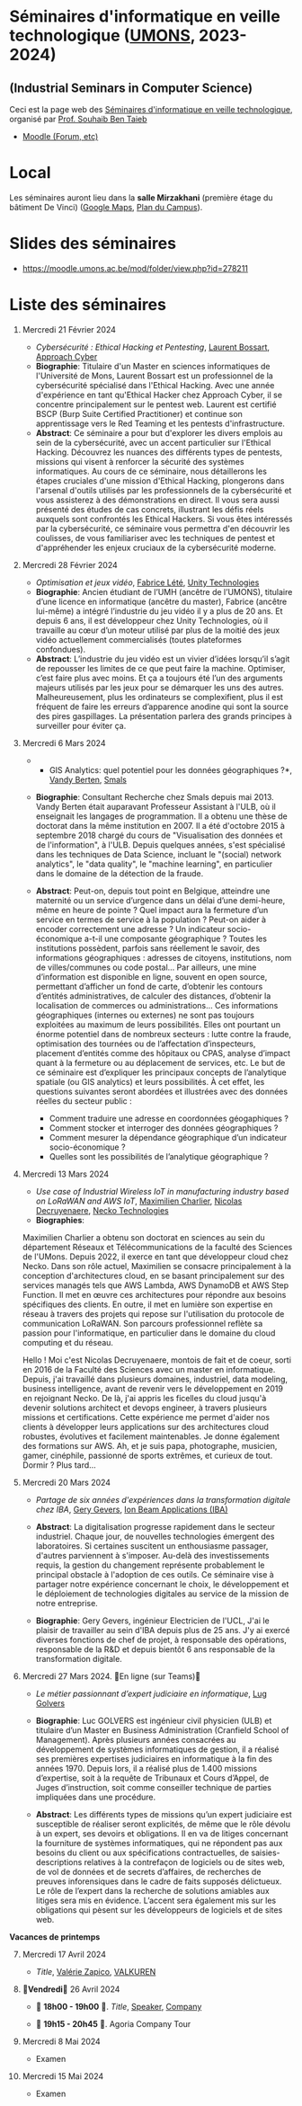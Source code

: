 # Séminaires d'informatique en veille technologique ([UMONS](http://www.umons.ac.be), 2023-2024)	
## (Industrial Seminars in Computer Science)

Ceci est la page web des [Séminaires d'informatique en veille technologique](https://webcontent.umons.ac.be/web/fr/pde/2023-2024/aa/S-INFO-017.htm), organisé par [Prof. Souhaib Ben Taieb](http://www.souhaib-bentaieb.com)

- [Moodle (Forum, etc)](https://moodle.umons.ac.be/mod/forum/view.php?id=271619)   


# Local

Les séminaires auront lieu dans la **salle Mirzakhani** (première étage du bâtiment De Vinci) ([Google Maps](https://goo.gl/maps/y83a97kLffiojN4o7), [Plan du Campus](https://web.umons.ac.be/fr/plan-des-campus/#mons)).

# Slides des séminaires

- https://moodle.umons.ac.be/mod/folder/view.php?id=278211

# Liste des séminaires


1. Mercredi 21 Février 2024

	* *Cybersécurité : Ethical Hacking et Pentesting*, [Laurent Bossart](https://www.linkedin.com/in/laurent-bossart-3a582317a/?originalSubdomain=be), [Approach Cyber](https://www.approach-cyber.com/en.html)
	* **Biographie**: Titulaire d'un Master en sciences informatiques de l'Université de Mons, Laurent Bossart est un professionnel de la cybersécurité spécialisé dans l'Ethical Hacking. Avec une année d'expérience en tant qu'Ethical Hacker chez Approach Cyber, il se concentre principalement sur le pentest web. Laurent est certifié BSCP (Burp Suite Certified Practitioner) et continue son apprentissage vers le Red Teaming et les pentests d'infrastructure.
	* **Abstract**: Ce séminaire a pour but d'explorer les divers emplois au sein de la cybersécurité, avec un accent particulier sur l'Ethical Hacking. Découvrez les nuances des différents types de pentests, missions qui visent à renforcer la sécurité des systèmes informatiques. Au cours de ce séminaire, nous détaillerons les étapes cruciales d'une mission d'Ethical Hacking, plongerons dans l'arsenal d'outils utilisés par les professionnels de la cybersécurité et vous assisterez à des démonstrations en direct. Il vous sera aussi présenté des études de cas concrets, illustrant les défis réels auxquels sont confrontés les Ethical Hackers. Si vous êtes intéressés par la cybersécurité, ce séminaire vous permettra d'en découvrir les coulisses, de vous familiariser avec les techniques de pentest et d'appréhender les enjeux cruciaux de la cybersécurité moderne.



2. Mercredi 28 Février 2024

	* *Optimisation et jeux vidéo*, [Fabrice Lété](https://www.linkedin.com/in/letef/?originalSubdomain=be), [Unity Technologies](https://unity.com/)
	* **Biographie**: Ancien étudiant de l’UMH (ancêtre de l’UMONS), titulaire d’une licence en informatique (ancêtre du master), Fabrice (ancêtre lui-même) a intégré l’industrie du jeu vidéo il y a plus de 20 ans. Et depuis 6 ans, il est développeur chez Unity Technologies, où il travaille au cœur d’un moteur utilisé par plus de la moitié des jeux vidéo actuellement commercialisés (toutes plateformes confondues).
	* **Abstract**: L’industrie du jeu vidéo est un vivier d’idées lorsqu’il s’agit de repousser les limites de ce que peut faire la machine. Optimiser, c’est faire plus avec moins. Et ça a toujours été l’un des arguments majeurs utilisés par les jeux pour se démarquer les uns des autres. Malheureusement, plus les ordinateurs se complexifient, plus il est fréquent de faire les erreurs d’apparence anodine qui sont la source des pires gaspillages. La présentation parlera des grands principes à surveiller pour éviter ça.
	

3. Mercredi 6 Mars 2024

	* * GIS Analytics: quel potentiel pour les données géographiques ?*, [Vandy Berten](https://www.linkedin.com/in/vandy-berten-402a894b/?originalSubdomain=be), [Smals](https://www.smals.be/nl)
	* **Biographie**: Consultant Recherche chez Smals depuis mai 2013. Vandy Berten était auparavant Professeur Assistant à l'ULB, où il enseignait les langages de programmation. Il a obtenu une thèse de doctorat dans la même institution en 2007. Il a été d'octobre 2015 à septembre 2018 chargé du cours de "Visualisation des données et de l'information", à l'ULB. Depuis quelques années, s'est spécialisé dans les techniques de Data Science, incluant le "(social) network analytics", le "data quality", le "machine learning", en particulier dans le domaine de la détection de la fraude.
	* **Abstract**: Peut-on, depuis tout point en Belgique, atteindre une maternité ou un service d’urgence dans un délai d’une demi-heure, même en heure de pointe ? Quel impact aura la fermeture d’un service en termes de service à la population ? Peut-on aider à encoder correctement une adresse ? Un indicateur socio-économique a-t-il une composante géographique ? Toutes les institutions possèdent, parfois sans réellement le savoir, des informations géographiques : adresses de citoyens, institutions, nom de villes/communes ou code postal… Par ailleurs, une mine d’information est disponible en ligne, souvent en open source, permettant d’afficher un fond de carte, d’obtenir les contours d’entités administratives, de calculer des distances, d’obtenir la localisation de commerces ou administrations… Ces informations géographiques (internes ou externes) ne sont pas toujours exploitées au maximum de leurs possibilités. Elles ont pourtant un énorme potentiel dans de nombreux secteurs : lutte contre la fraude, optimisation des tournées ou de l’affectation d’inspecteurs, placement d’entités comme des hôpitaux ou CPAS, analyse d’impact quant à la fermeture ou au déplacement de services, etc. Le but de ce séminaire est d’expliquer les principaux concepts de l’analytique spatiale (ou GIS analytics) et leurs possibilités.  À cet effet, les questions suivantes seront abordées et illustrées avec des données réelles du secteur public :

		- Comment traduire une adresse en coordonnées géogaphiques ?
		- Comment stocker et interroger des données géographiques ?
		- Comment mesurer la dépendance géographique d’un indicateur socio-économique ?
		- Quelles sont les possibilités de l’analytique géographique ?
  



4. Mercredi 13 Mars 2024

	* *Use case of Industrial Wireless IoT in manufacturing industry based on LoRaWAN and AWS IoT*, [Maximilien Charlier](https://www.linkedin.com/in/maximilien-charlier/?originalSubdomain=be), [Nicolas Decruyenaere](https://www.linkedin.com/in/nicolas-decruyenaere-2605909a/?originalSubdomain=be), [Necko Technologies](https://necko.tech/homepage)
	* **Biographies**:

	Maximilien Charlier a obtenu son doctorat en sciences au sein du département Réseaux et Télécommunications de la faculté des Sciences de l'UMons. Depuis 2022, il exerce en tant que développeur cloud chez Necko. Dans son rôle actuel, Maximilien se consacre principalement à la conception d'architectures cloud, en se basant principalement sur des services managés tels que AWS Lambda, AWS DynamoDB et AWS Step Function. Il met en œuvre ces architectures pour répondre aux besoins spécifiques des clients. En outre, il met en lumière son expertise en réseau à travers des projets qui repose sur l'utilisation du protocole de communication LoRaWAN. Son parcours professionnel reflète sa passion pour l'informatique, en particulier dans le domaine du cloud computing et du réseau.

	Hello ! Moi c'est Nicolas Decruyenaere, montois de fait et de coeur, sorti en 2016 de la Faculté des Sciences avec un master en informatique. Depuis, j'ai travaillé dans plusieurs domaines, industriel, data modeling, business intelligence, avant de revenir vers le développement en 2019 en rejoignant Necko. De là, j'ai appris les ficelles du cloud jusqu'à devenir solutions architect et devops engineer, à travers plusieurs missions et certifications. Cette expérience me permet d'aider nos clients à développer leurs applications sur des architectures cloud robustes, évolutives et facilement maintenables. Je donne également des formations sur AWS. Ah, et je suis papa, photographe, musicien, gamer, cinéphile, passionné de sports extrêmes, et curieux de tout. Dormir ? Plus tard...

 


6. Mercredi 20 Mars 2024
	
 	* *Partage de six années d'expériences dans la transformation digitale chez IBA*, [Gery Gevers](https://www.linkedin.com/in/gerygevers/?originalSubdomain=be), [Ion Beam Applications (IBA)](http://www.iba-worldwide.com/)
  	* **Abstract**:  La digitalisation progresse rapidement dans le secteur industriel. Chaque jour, de nouvelles technologies émergent des laboratoires. Si certaines suscitent un enthousiasme passager, d'autres parviennent à s'imposer. Au-delà des investissements requis, la gestion du changement représente probablement le principal obstacle à l'adoption de ces outils. Ce séminaire vise à partager notre expérience concernant le choix, le développement et le déploiement de technologies digitales au service de la mission de notre entreprise.

  	* **Biographie**: Gery Gevers, ingénieur Electricien de l'UCL, J'ai le plaisir de travailler au sein d'IBA depuis plus de 25 ans. J'y ai exercé diverses fonctions de chef de projet, à responsable des opérations, responsable de la R&D et depuis bientôt 6 ans responsable de la transformation digitale. 

 
  
7. Mercredi 27 Mars 2024. 🔴En ligne (sur Teams)🔴 
	
 	* *Le métier passionnant d’expert judiciaire en informatique*, [Lug Golvers](https://www.cepani.be/golvers-luc/luc-golvers/?lang=nl)
 	* **Biographie**: Luc GOLVERS est ingénieur civil physicien (ULB) et titulaire d’un Master en Business Administration (Cranfield School of Management). Après plusieurs années consacrées au développement de systèmes informatiques de gestion, il a réalisé ses premières expertises judiciaires en informatique à la fin des années 1970. Depuis lors, il a réalisé plus de 1.400 missions d’expertise, soit à la requête de Tribunaux et Cours d’Appel, de Juges d’instruction, soit comme conseiller technique de parties impliquées dans une procédure.

	
	* **Abstract**: Les différents types de missions qu’un expert judiciaire est susceptible de réaliser seront explicités, de même que le rôle dévolu à un expert, ses devoirs et obligations. Il en va de litiges concernant la fourniture de systèmes informatiques, qui ne répondent pas aux besoins du client ou aux spécifications contractuelles, de saisies-descriptions relatives à la contrefaçon de logiciels ou de sites web, de vol de données et de secrets d’affaires, de recherches de preuves inforensiques dans le cadre de faits supposés délictueux. Le rôle de l’expert dans la recherche de solutions amiables aux litiges sera mis en évidence. L’accent sera également mis sur les obligations qui pèsent sur les développeurs de logiciels et de sites web.



**Vacances de printemps**

7. Mercredi 17 Avril 2024
	
 	* *Title*, [Valérie Zapico](https://be.linkedin.com/in/valerie-zapico), [VALKUREN](https://www.valkuren.com/)

8. 🔴**Vendredi**🔴 26 Avril 2024

	* 🔴 **18h00 - 19h00** 🔴. *Title*, [Speaker](.), [Company](.)

  	* 🔴 **19h15 - 20h45** 🔴. Agoria Company Tour
   
9. Mercredi 8 Mai 2024

  	* Examen

10. Mercredi 15 Mai 2024

  	* Examen

